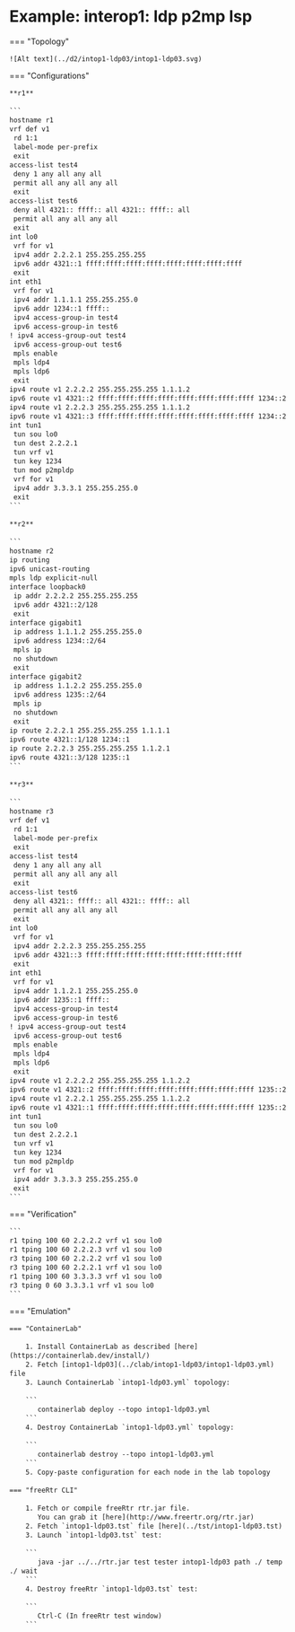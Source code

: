 # Example: interop1: ldp p2mp lsp

=== "Topology"

    ![Alt text](../d2/intop1-ldp03/intop1-ldp03.svg)

=== "Configurations"

    **r1**

    ```
    hostname r1
    vrf def v1
     rd 1:1
     label-mode per-prefix
     exit
    access-list test4
     deny 1 any all any all
     permit all any all any all
     exit
    access-list test6
     deny all 4321:: ffff:: all 4321:: ffff:: all
     permit all any all any all
     exit
    int lo0
     vrf for v1
     ipv4 addr 2.2.2.1 255.255.255.255
     ipv6 addr 4321::1 ffff:ffff:ffff:ffff:ffff:ffff:ffff:ffff
     exit
    int eth1
     vrf for v1
     ipv4 addr 1.1.1.1 255.255.255.0
     ipv6 addr 1234::1 ffff::
     ipv4 access-group-in test4
     ipv6 access-group-in test6
    ! ipv4 access-group-out test4
     ipv6 access-group-out test6
     mpls enable
     mpls ldp4
     mpls ldp6
     exit
    ipv4 route v1 2.2.2.2 255.255.255.255 1.1.1.2
    ipv6 route v1 4321::2 ffff:ffff:ffff:ffff:ffff:ffff:ffff:ffff 1234::2
    ipv4 route v1 2.2.2.3 255.255.255.255 1.1.1.2
    ipv6 route v1 4321::3 ffff:ffff:ffff:ffff:ffff:ffff:ffff:ffff 1234::2
    int tun1
     tun sou lo0
     tun dest 2.2.2.1
     tun vrf v1
     tun key 1234
     tun mod p2mpldp
     vrf for v1
     ipv4 addr 3.3.3.1 255.255.255.0
     exit
    ```

    **r2**

    ```
    hostname r2
    ip routing
    ipv6 unicast-routing
    mpls ldp explicit-null
    interface loopback0
     ip addr 2.2.2.2 255.255.255.255
     ipv6 addr 4321::2/128
     exit
    interface gigabit1
     ip address 1.1.1.2 255.255.255.0
     ipv6 address 1234::2/64
     mpls ip
     no shutdown
     exit
    interface gigabit2
     ip address 1.1.2.2 255.255.255.0
     ipv6 address 1235::2/64
     mpls ip
     no shutdown
     exit
    ip route 2.2.2.1 255.255.255.255 1.1.1.1
    ipv6 route 4321::1/128 1234::1
    ip route 2.2.2.3 255.255.255.255 1.1.2.1
    ipv6 route 4321::3/128 1235::1
    ```

    **r3**

    ```
    hostname r3
    vrf def v1
     rd 1:1
     label-mode per-prefix
     exit
    access-list test4
     deny 1 any all any all
     permit all any all any all
     exit
    access-list test6
     deny all 4321:: ffff:: all 4321:: ffff:: all
     permit all any all any all
     exit
    int lo0
     vrf for v1
     ipv4 addr 2.2.2.3 255.255.255.255
     ipv6 addr 4321::3 ffff:ffff:ffff:ffff:ffff:ffff:ffff:ffff
     exit
    int eth1
     vrf for v1
     ipv4 addr 1.1.2.1 255.255.255.0
     ipv6 addr 1235::1 ffff::
     ipv4 access-group-in test4
     ipv6 access-group-in test6
    ! ipv4 access-group-out test4
     ipv6 access-group-out test6
     mpls enable
     mpls ldp4
     mpls ldp6
     exit
    ipv4 route v1 2.2.2.2 255.255.255.255 1.1.2.2
    ipv6 route v1 4321::2 ffff:ffff:ffff:ffff:ffff:ffff:ffff:ffff 1235::2
    ipv4 route v1 2.2.2.1 255.255.255.255 1.1.2.2
    ipv6 route v1 4321::1 ffff:ffff:ffff:ffff:ffff:ffff:ffff:ffff 1235::2
    int tun1
     tun sou lo0
     tun dest 2.2.2.1
     tun vrf v1
     tun key 1234
     tun mod p2mpldp
     vrf for v1
     ipv4 addr 3.3.3.3 255.255.255.0
     exit
    ```

=== "Verification"

    ```
    r1 tping 100 60 2.2.2.2 vrf v1 sou lo0
    r1 tping 100 60 2.2.2.3 vrf v1 sou lo0
    r3 tping 100 60 2.2.2.2 vrf v1 sou lo0
    r3 tping 100 60 2.2.2.1 vrf v1 sou lo0
    r1 tping 100 60 3.3.3.3 vrf v1 sou lo0
    r3 tping 0 60 3.3.3.1 vrf v1 sou lo0
    ```

=== "Emulation"

    === "ContainerLab"

        1. Install ContainerLab as described [here](https://containerlab.dev/install/)  
        2. Fetch [intop1-ldp03](../clab/intop1-ldp03/intop1-ldp03.yml) file  
        3. Launch ContainerLab `intop1-ldp03.yml` topology:  

        ```
           containerlab deploy --topo intop1-ldp03.yml  
        ```
        4. Destroy ContainerLab `intop1-ldp03.yml` topology:  

        ```
           containerlab destroy --topo intop1-ldp03.yml  
        ```
        5. Copy-paste configuration for each node in the lab topology

    === "freeRtr CLI"

        1. Fetch or compile freeRtr rtr.jar file.  
           You can grab it [here](http://www.freertr.org/rtr.jar)  
        2. Fetch `intop1-ldp03.tst` file [here](../tst/intop1-ldp03.tst)  
        3. Launch `intop1-ldp03.tst` test:  

        ```
           java -jar ../../rtr.jar test tester intop1-ldp03 path ./ temp ./ wait
        ```
        4. Destroy freeRtr `intop1-ldp03.tst` test:  

        ```
           Ctrl-C (In freeRtr test window)
        ```

